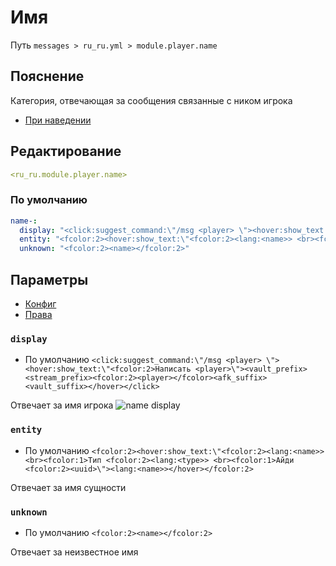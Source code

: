 # Имя
Путь `messages > ru_ru.yml > module.player.name`

## Пояснение
Категория, отвечающая за сообщения связанные с ником игрока
- [При наведении](/en/messages/ru_ru/module/player/name/hover/)

## Редактирование
```yaml
<ru_ru.module.player.name>
```

### По умолчанию
```yaml
name-:
  display: "<click:suggest_command:\"/msg <player> \"><hover:show_text:\"<fcolor:2>Написать <player>\"><vault_prefix><stream_prefix><fcolor:2><player></fcolor><afk_suffix><vault_suffix></hover></click>"
  entity: "<fcolor:2><hover:show_text:\"<fcolor:2><lang:<name>> <br><fcolor:1>Тип <fcolor:2><lang:<type>> <br><fcolor:1>Айди <fcolor:2><uuid>\"><lang:<name>></hover></fcolor:2>"
  unknown: "<fcolor:2><name></fcolor:2>"
```

## Параметры

- [Конфиг](/en/config/module/player/name/)
- [Права](/en/permissions/module/player/name/)

### `display`
- По умолчанию `<click:suggest_command:\"/msg <player> \"><hover:show_text:\"<fcolor:2>Написать <player>\"><vault_prefix><stream_prefix><fcolor:2><player></fcolor><afk_suffix><vault_suffix></hover></click>`

Отвечает за имя игрока
![name display](/namedisplay.png)

### `entity`
- По умолчанию `<fcolor:2><hover:show_text:\"<fcolor:2><lang:<name>> <br><fcolor:1>Тип <fcolor:2><lang:<type>> <br><fcolor:1>Айди <fcolor:2><uuid>\"><lang:<name>></hover></fcolor:2>`

Отвечает за имя сущности

### `unknown`
- По умолчанию `<fcolor:2><name></fcolor:2>`

Отвечает за неизвестное имя
